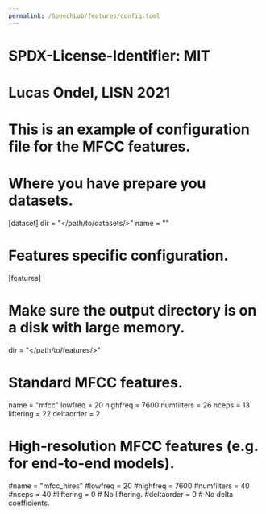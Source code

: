 ```yaml
---
permalink: /SpeechLab/features/config.toml
---
```


# SPDX-License-Identifier: MIT
#
# Lucas Ondel, LISN 2021
#
# This is an example of configuration file for the MFCC features.

# Where you have prepare you datasets.
[dataset]
dir = "</path/to/datasets/>"
name = "<dataset>"

# Features specific configuration.
[features]

# Make sure the output directory is on a disk with large memory.
dir = "</path/to/features/>"

# Standard MFCC features.
name = "mfcc"
lowfreq = 20
highfreq = 7600
numfilters = 26
nceps = 13
liftering = 22
deltaorder = 2

# High-resolution MFCC features (e.g. for end-to-end models).
#name = "mfcc_hires"
#lowfreq = 20
#highfreq = 7600
#numfilters = 40
#nceps = 40
#liftering = 0 # No liftering.
#deltaorder = 0 # No delta coefficients.
